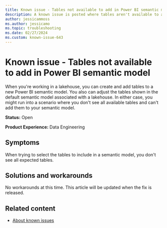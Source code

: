 ```yaml
---
title: Known issue - Tables not available to add in Power BI semantic model
description: A known issue is posted where tables aren't available to add into the Power BI semantic model.
author: jessicammoss
ms.author: jessicamo
ms.topic: troubleshooting  
ms.date: 02/27/2024
ms.custom: known-issue-643
---
```


# Known issue - Tables not available to add in Power BI semantic model

When you're working in a lakehouse, you can create and add tables to a new Power BI semantic model. You also can adjust the tables shown in the default semantic model associated with a lakehouse. In either case, you might run into a scenario where you don't see all available tables and can't add them to your semantic model.

**Status:** Open

**Product Experience:** Data Engineering

## Symptoms

When trying to select the tables to include in a semantic model, you don't see all expected tables.

## Solutions and workarounds

No workarounds at this time. This article will be updated when the fix is released.

## Related content

- [About known issues](https://support.fabric.microsoft.com/known-issues)
